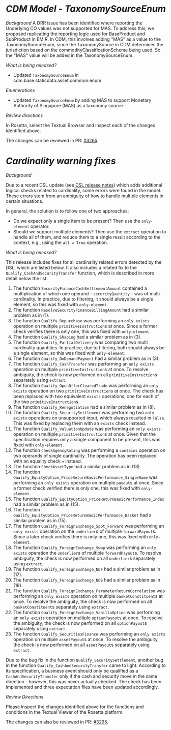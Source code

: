 # _CDM Model - TaxonomySourceEnum_

_Background_
A DRR issue has been identified where reporting the Underlying CO values was not supported for MAS. To address this, we proposed replicating the reporting logic used for BaseProduct and SubProduct in EMIR. In CDM, this involves adding "MAS" as a value to the TaxonomySourceEnum, since the TaxonomySource in CDM determines the jurisdiction based on the commodityClassificationScheme being used. So the "MAS" value will be added in the TaxonomySourceEnum.

_What is being released?_

- Updated `TaxonomySourceEnum` in cdm.base.staticdata.asset.common:enum

_Enumerations_

- Updated `TaxonomySourceEnum` by adding MAS to support Monetary Authority of Singapore (MAS) as a taxonomy source.

_Review directions_

In Rosetta, select the Textual Browser and inspect each of the changes identified above.

The changes can be reviewed in PR: [#3265](https://github.com/finos/common-domain-model/pull/3265)

# *Cardinality warning fixes*

_Background_

Due to a recent DSL update (see [DSL release notes](https://github.com/finos/rune-dsl/releases/tag/9.25.0)) which adds additional logical checks related to cardinality, some errors were found in the model.
These errors stem from an ambiguity of how to handle multiple elements in certain situations.

In general, the solution is to follow one of two approaches:
- Do we expect only a single item to be present? Then use the `only-element` operator.
- Should we support multiple elements? Then use the `extract` operation to handle all of them, and reduce them
  to a single result according to the context, e.g., using the `all = True` operation.

_What is being released?_

This release includes fixes for all cardinality related errors detected by the DSL, which are listed below.
It also includes a related fix to the `Qualify_CashAndSecurityTransfer` function, which is described in more detail below the list.

1. The function `SecurityFinanceCashSettlementAmount` contained a multiplication of which one operand - `securityQuantity` -
   was of multi cardinality. In practice, due to filtering, it should always be a single element, so this was fixed with `only-element`.
2. The function `ResolveSecurityFinanceBillingAmount` had a similar problem as in (1).
3. The function `Qualify_Repurchase` was performing an `only exists` operation on multiple `primitiveInstruction`s at
   once. Since a former check verifies there is only one, this was fixed with `only-element`.
4. The function `Qualify_Shaping` had a similar problem as in (3).
5. The function `Qualify_PartialDelivery` was comparing two multi cardinality quantities. In practice, due to filtering,
   both should always be a single element, so this was fixed with `only-element`.
6. The function `Qualify_OnDemandPayment` had a similar problem as in (3).
7. The function `Qualify_CashTransfer` was performing an `only exists` operation on multiple `primitiveInstruction`s at
   once. To resolve ambiguity, the check is now performed on all `primitiveInstruction`s separately using `extract`.
8. The function `Qualify_OpenOfferClearedTrade` was performing an `only exists` operation on two `primitiveInstruction`s at
   once. The check has been replaced with two equivalent `exists` operations, one for each of the two `primitiveInstruction`s.
9. The function `Qualify_Renegotiation` had a similar problem as in (8).
10. The function `Qualify_SecuritySettlement` was performing two `only exists` operations on unsupported input, which
    always resulted in `False`. This was fixed by replacing them with an `exists` check instead.
11. The function `Qualify_ValuationUpdate` was performing an `only exists` operation on multiple `primitiveInstruction`s at
    once. Given that the specification requires only a single component to be present, this was fixed with `only-element`.
12. The function `CheckAgencyRating` was performing a `contains` operation on two operands of single cardinality.
    The operation has been replaced with an equality check `=` instead.
13. The function `CheckAssetType` had a similar problem as in (13).
14. The function `Qualify_EquityOption_PriceReturnBasicPerformance_SingleName` was performing an `only exists` operation on multiple `payout`s
    at once. Since a former check verified there is only one, this was fixed with `only-element`.
15. The function `Qualify_EquityOption_PriceReturnBasicPerformance_Index` had a similar problem as in (15).
16. The function `Qualify_EquityOption_PriceReturnBasicPerformance_Basket` had a similar problem as in (15).
17. The function `Qualify_ForeignExchange_Spot_Forward` was performing an `only exists` operation on the `underlier`s
    of multiple `forwardPayout`s. Since a later check verifies there is only one, this was fixed with `only-element`.
18. The function `Qualify_ForeignExchange_Swap` was performing an `only exists` operation the `underlier`s
    of multiple `forwardPayout`s. To resolve ambiguity, the check is now performed on all `underlier`s separately using `extract`.
19. The function `Qualify_ForeignExchange_NDF` had a similar problem as in (17).
20. The function `Qualify_ForeignExchange_NDS` had a similar problem as in (18).
21. The function `Qualify_ForeignExchange_ParameterReturnCorrelation` was performing an `only exists` operation on multiple `basketConstituent`s at
    once. To resolve the ambiguity, the check is now performed on all `basketConstituent`s separately using `extract`.
22. The function `Qualify_ForeignExchange_VanillaOption` was performing an `only exists` operation on multiple `optionPayout`s
    at once. To resolve the ambiguity, the check is now performed on all `optionPayout`s separately using `extract`.
23. The function `Qualify_SecuritiesFinance` was performing an `only exists` operation on multiple `assetPayout`s
    at once. To resolve the ambiguity, the check is now performed on all `assetPayout`s separately using `extract`.

Due to the bug fix in the function `Qualify_SecuritySettlement`, another bug in the function `Qualify_CashAndSecurityTransfer`
came to light. According to its specification, a business event should only be qualified as a `CashAndSecurityTransfer`
only if the cash and security move in the same direction - however, this was never actually checked. The check has been implemented
and three expectation files have been updated accordingly.

_Review Directions_

Please inspect the changes identified above for the functions and conditions in the Textual Viewer of the Rosetta platform.

The changes can also be reviewed in PR: [#3295](https://github.com/finos/common-domain-model/pull/3295).
